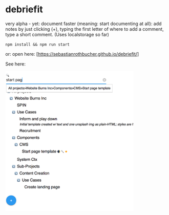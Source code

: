# debriefit

very alpha - yet: document faster (meaning: start documenting at all): add notes by just clicking (+), typing the first letter of where to add a comment, type a short comment. (Uses localstorage so far)

```
npm install && npm run start
```

or: open here: [https://sebastianrothbucher.github.io/debriefit/]

See here: 

<img src="Bildschirmfoto 2019-07-02%20um%2023.22.27.png" width="400"/>
